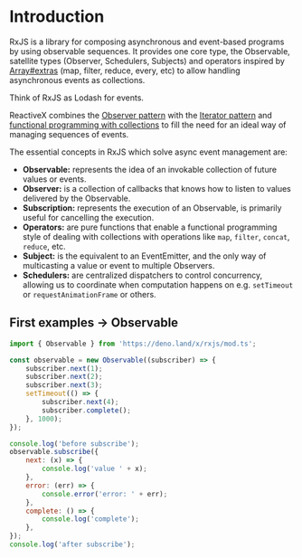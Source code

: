 # Introduction

RxJS is a library for composing asynchronous and event-based programs by using observable sequences. It provides one core type, the Observable, satellite types (Observer, Schedulers, Subjects) and operators inspired by [Array#extras](https://developer.mozilla.org/en-US/docs/Web/JavaScript/New_in_JavaScript/1.6) (map, filter, reduce, every, etc) to allow handling asynchronous events as collections.

<span class="informal">Think of RxJS as Lodash for events.</span>

ReactiveX combines the [Observer pattern](https://en.wikipedia.org/wiki/Observer_pattern) with the [Iterator pattern](https://en.wikipedia.org/wiki/Iterator_pattern) and [functional programming with collections](http://martinfowler.com/articles/collection-pipeline/#NestedOperatorExpressions) to fill the need for an ideal way of managing sequences of events.

The essential concepts in RxJS which solve async event management are:

-   **Observable:** represents the idea of an invokable collection of future values or events.
-   **Observer:** is a collection of callbacks that knows how to listen to values delivered by the Observable.
-   **Subscription:** represents the execution of an Observable, is primarily useful for cancelling the execution.
-   **Operators:** are pure functions that enable a functional programming style of dealing with collections with operations like `map`, `filter`, `concat`, `reduce`, etc.
-   **Subject:** is the equivalent to an EventEmitter, and the only way of multicasting a value or event to multiple Observers.
-   **Schedulers:** are centralized dispatchers to control concurrency, allowing us to coordinate when computation happens on e.g. `setTimeout` or `requestAnimationFrame` or others.

## First examples -> Observable

```js
import { Observable } from 'https://deno.land/x/rxjs/mod.ts';

const observable = new Observable((subscriber) => {
    subscriber.next(1);
    subscriber.next(2);
    subscriber.next(3);
    setTimeout(() => {
        subscriber.next(4);
        subscriber.complete();
    }, 1000);
});

console.log('before subscribe');
observable.subscribe({
    next: (x) => {
        console.log('value ' + x);
    },
    error: (err) => {
        console.error('error: ' + err);
    },
    complete: () => {
        console.log('complete');
    },
});
console.log('after subscribe');
```
